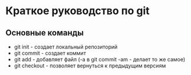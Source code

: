 # Краткое руководство по git
## Основные команды
* git init - создает локальный репозиторий
* git commit - создает коммит
* git add - добавляет файл (-а в git commit -am - делает то же самое)
* git checkout - позволяет вернуться к предыдущим версиям